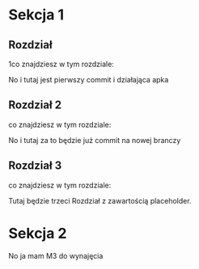 # Sekcja 1

## Rozdział 
1co znajdziesz w tym rozdziale:

No i tutaj jest pierwszy commit i działająca apka

## Rozdział 2
co znajdziesz w tym rozdziale:

No i tutaj za to będzie już commit na nowej branczy

## Rozdział 3
co znajdziesz w tym rozdziale:

Tutaj będzie trzeci Rozdział z zawartością placeholder.

# Sekcja 2

No ja mam M3 do wynajęcia